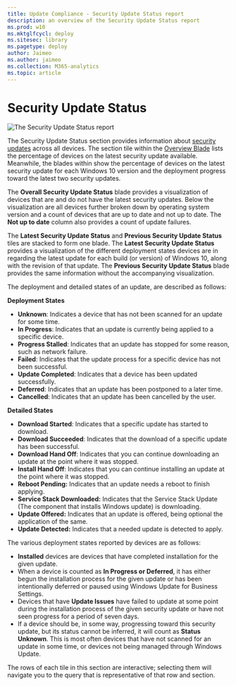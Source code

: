 ```yaml
---
title: Update Compliance - Security Update Status report
description: an overview of the Security Update Status report
ms.prod: w10
ms.mktglfcycl: deploy
ms.sitesec: library
ms.pagetype: deploy
author: Jaimeo
ms.author: jaimeo
ms.collection: M365-analytics
ms.topic: article
---
```


# Security Update Status

![The Security Update Status report](images/UC_workspace_SU_status.png)

The Security Update Status section provides information about [security updates](waas-quick-start.md#definitions) across all devices. The section tile within the [Overview Blade](update-compliance-using.md#overview-blade) lists the percentage of devices on the latest security update available. Meanwhile, the blades within show the percentage of devices on the latest security update for each Windows 10 version and the deployment progress toward the latest two security updates.  

The **Overall Security Update Status** blade provides a visualization of devices that are and do not have the latest security updates. Below the visualization are all devices further broken down by operating system version and a count of devices that are up to date and not up to date. The **Not up to date** column also provides a count of update failures.
 
The **Latest Security Update Status** and **Previous Security Update Status** tiles are stacked to form one blade. The **Latest Security Update Status** provides a visualization of the different deployment states devices are in regarding the latest update for each build (or version) of Windows 10, along with the revision of that update. The **Previous Security Update Status** blade provides the same information without the accompanying visualization. 

The deployment and detailed states of an update, are described as follows:

**Deployment States**
* **Unknown**: Indicates a device that has not been scanned for an update for some time.
* **In Progress**: Indicates that an update is currently being applied to a specific device.
* **Progress Stalled**: Indicates that an update has stopped for some reason, such as network failure.
* **Failed**: Indicates that the update process for a specific device has not been successful.
* **Update Completed**: Indicates that a device has been updated successfully.
* **Deferred**: Indicates that an update has been postponed to a later time. 
* **Cancelled**: Indicates that an update has been cancelled by the user.

**Detailed States**
* **Download Started**: Indicates that a specific update has started to download.
* **Download Succeeded**: Indicates that the download of a specific update has been successful.
* **Download Hand Off**: Indicates that you can continue downloading an update at the point where it was stopped.
* **Install Hand Off**: Indicates that you can continue installing an update at the point where it was stopped.
* **Reboot Pending:** Indicates that an update needs a reboot to finish applying.
* **Service Stack Downloaded:** Indicates that the Service Stack Update (The component that installs Windows update) is downloading.
* **Update Offered:** Indicates that an update is offered, being optional the application of the same.
* **Update Detected:** Indicates that a needed update is detected to apply.
 
The various deployment states reported by devices are as follows:
* **Installed** devices are devices that have completed installation for the given update.
* When a device is counted as **In Progress or Deferred**, it has either begun the installation process for the given update or has been intentionally deferred or paused using Windows Update for Business Settings.
* Devices that have **Update Issues** have failed to update at some point during the installation process of the given security update or have not seen progress for a period of seven days.
* If a device should be, in some way, progressing toward this security update, but its status cannot be inferred, it will count as **Status Unknown**. This is most often devices that have not scanned for an update in some time, or devices not being managed through Windows Update.

The rows of each tile in this section are interactive; selecting them will navigate you to the query that is representative of that row and section. 
